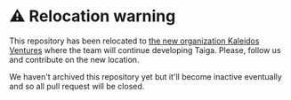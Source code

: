 ⚠️ Relocation warning
=====================

This repository has been relocated to [the new organization Kaleidos Ventures](https://github.com/kaleidos-ventures/taiga-blog/) where the team will continue developing Taiga. Please, follow us and contribute on the new location.

We haven't archived this repository yet but it'll become inactive eventually and so all pull request will be closed.

